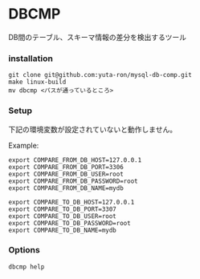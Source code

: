 # DBCMP

DB間のテーブル、スキーマ情報の差分を検出するツール

### installation

```
git clone git@github.com:yuta-ron/mysql-db-comp.git
make linux-build
mv dbcmp <パスが通っているところ>
```
### Setup
下記の環境変数が設定されていないと動作しません。

Example: 
```
export COMPARE_FROM_DB_HOST=127.0.0.1
export COMPARE_FROM_DB_PORT=3306
export COMPARE_FROM_DB_USER=root
export COMPARE_FROM_DB_PASSWORD=root
export COMPARE_FROM_DB_NAME=mydb

export COMPARE_TO_DB_HOST=127.0.0.1
export COMPARE_TO_DB_PORT=3307
export COMPARE_TO_DB_USER=root
export COMPARE_TO_DB_PASSWORD=root
export COMPARE_TO_DB_NAME=mydb
```

### Options

```
dbcmp help
```
